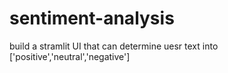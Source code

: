 # sentiment-analysis
build a stramlit UI that can determine uesr text into ['positive','neutral','negative']
